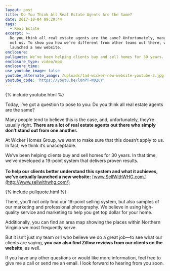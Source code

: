 ```yaml
---
layout: post
title: Do You Think All Real Estate Agents Are the Same?
date: 2017-10-04 09:29:44
tags:
  - Real Estate
excerpt: >-
  Do you think all real estate agents are the same? Unfortunately, many are. But
  not us. To show you how we’re different from other teams out there, we’ve
  launched a new website.
enclosure:
pullquote: We’ve been helping clients buy and sell homes for 30 years.
enclosure_type: video/mp4
enclosure_time:
use_youtube_image: false
youtube_alternate_image: /uploads/tad-wicker-new-website-youtube-3.jpg
youtube_code: 'https://youtu.be/l0nPT-W02uY'
---
```



{% include youtube.html %}

Today, I’ve got a question to pose to you: Do you think all real estate agents are the same?

Many people tend to believe this is the case, and, unfortunately, they’re usually right. **There are a lot of real estate agents out there who simply don’t stand out from one another.**

At Wicker Homes Group, we want to make sure that this doesn’t apply to us. In fact, we think it’s unacceptable.

We’ve been helping clients buy and sell homes for 30 years. In that time, we’ve developed a 19-point system that delivers proven results. &nbsp;<br><br>**To help our clients better understand this system and what it achieves, we’ve actually launched a new website:** [www.SellWithWHG.com.](http://www.sellwithwhg.com/)

{% include pullquote.html %}

There, you’ll not only find our 19-point selling system, but also samples of our marketing and professional photography. We believe in using high-quality service and marketing to help you get top dollar for your home.

Additionally, you can find an area map showing the places within Northern Virginia we most frequently serve.

But it isn’t just my team or I who believe we do a great job—to see what our clients are saying, **you can also find Zillow reviews from our clients on the website**, as well.

If you have any other questions or would like more information, feel free to give me a call or send me an email. I look forward to hearing from you soon.
